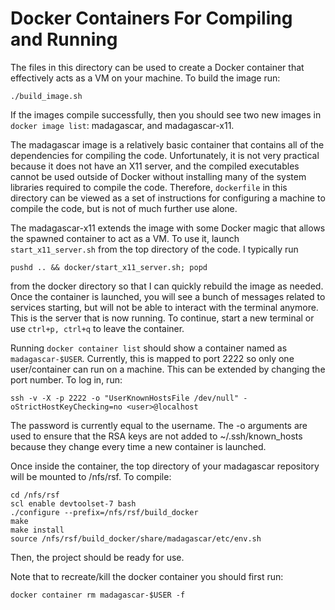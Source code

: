 # Docker Containers For Compiling and Running

The files in this directory can be used to create a Docker container that effectively acts as a VM on your machine.
To build the image run:
```
./build_image.sh
```
 If the images compile successfully, then you should see two new images in `docker image list`: madagascar, and madagascar-x11.

The madagascar image is a relatively basic container that contains all of the dependencies for compiling the code. Unfortunately, it is not very practical because it does not have an X11 server, and the compiled executables cannot be used outside of Docker without installing many of the system libraries required to compile the code. Therefore, `dockerfile` in this directory can be viewed as a set of instructions for configuring a machine to compile the code, but is not of much further use alone.

The madagascar-x11 extends the image with some Docker magic that allows the spawned container to act as a VM. To use it, launch `start_x11_server.sh` from the top directory of the code. I typically run
```
pushd .. && docker/start_x11_server.sh; popd
```
from the docker directory so that I can quickly rebuild the image as needed. Once the container is launched, you will see a bunch of messages related to services starting, but will not be able to interact with the terminal anymore. This is the server that is now running. To continue, start a new terminal or use `ctrl+p, ctrl+q` to leave the container.

Running `docker container list` should show a container named as `madagascar-$USER`. Currently, this is mapped to port 2222 so only one user/container can run on a machine. This can be extended by changing the port number. To log in, run:
```
ssh -v -X -p 2222 -o "UserKnownHostsFile /dev/null" -oStrictHostKeyChecking=no <user>@localhost
```
The password is currently equal to the username.
The -o arguments are used to ensure that the RSA keys are not added to ~/.ssh/known_hosts because they change every time a new container is launched.

Once inside the container, the top directory of your madagascar repository will be mounted to /nfs/rsf. To compile:
```
cd /nfs/rsf
scl enable devtoolset-7 bash
./configure --prefix=/nfs/rsf/build_docker
make
make install
source /nfs/rsf/build_docker/share/madagascar/etc/env.sh
```
Then, the project should be ready for use.

Note that to recreate/kill the docker container you should first run:
```
docker container rm madagascar-$USER -f
```